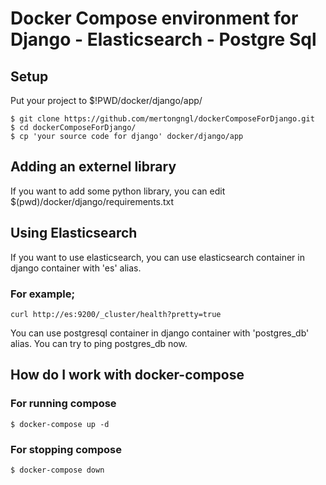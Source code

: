 # Docker Compose environment for Django - Elasticsearch - Postgre Sql

## Setup
Put your project to $!PWD/docker/django/app/
```
$ git clone https://github.com/mertongngl/dockerComposeForDjango.git
$ cd dockerComposeForDjango/
$ cp 'your source code for django' docker/django/app
```

## Adding an externel library

If you want to add some python library, you can edit $(pwd)/docker/django/requirements.txt

## Using Elasticsearch 
If you want to use elasticsearch, you can use elasticsearch container in django container with 'es' alias.

### For example; 
`curl http://es:9200/_cluster/health?pretty=true`

You can use postgresql container in django container with 'postgres_db' alias. You can try to ping postgres_db now.

## How do I work with docker-compose
### For running compose  
`$ docker-compose up -d` 

### For stopping compose  
`$ docker-compose down`
